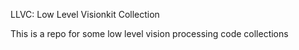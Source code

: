 LLVC: Low Level Visionkit Collection



This is a repo for some low level vision processing code collections